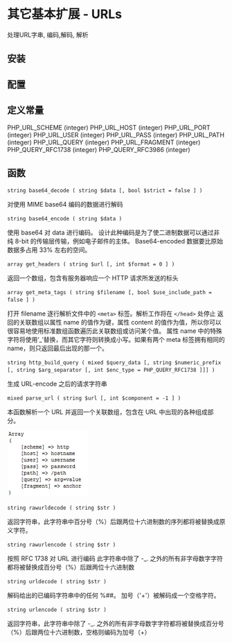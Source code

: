# 其它基本扩展 - URLs

处理URL字串, 编码,解码, 解析

## 安装



## 配置



## 定义常量

PHP_URL_SCHEME (integer) 
PHP_URL_HOST (integer) 
PHP_URL_PORT (integer) 
PHP_URL_USER (integer) 
PHP_URL_PASS (integer) 
PHP_URL_PATH (integer) 
PHP_URL_QUERY (integer) 
PHP_URL_FRAGMENT (integer) 
PHP_QUERY_RFC1738 (integer) 
PHP_QUERY_RFC3986 (integer) 


## 函数 

`string base64_decode ( string $data [, bool $strict = false ] )`

对使用 MIME base64 编码的数据进行解码

`string base64_encode ( string $data )`

使用 base64 对 data 进行编码。
设计此种编码是为了使二进制数据可以通过非纯 8-bit 的传输层传输，例如电子邮件的主体。 
Base64-encoded 数据要比原始数据多占用 33% 左右的空间。 

`array get_headers ( string $url [, int $format = 0 ] )`

返回一个数组，包含有服务器响应一个 HTTP 请求所发送的标头

`array get_meta_tags ( string $filename [, bool $use_include_path = false ] )`

打开 filename 逐行解析文件中的 `<meta>` 标签。解析工作将在 `</head>` 处停止
返回的关联数组以属性 name 的值作为键，属性 content 的值作为值，所以你可以很容易地使用标准数组函数遍历此关联数组或访问某个值。 属性 name 中的特殊字符将使用‘_’替换，而其它字符则转换成小写。如果有两个 meta 标签拥有相同的 name，则只返回最后出现的那一个。

`string http_build_query ( mixed $query_data [, string $numeric_prefix [, string $arg_separator [, int $enc_type = PHP_QUERY_RFC1738 ]]] )`

生成 URL-encode 之后的请求字符串

`mixed parse_url ( string $url [, int $component = -1 ] )`

本函数解析一个 URL 并返回一个关联数组，包含在 URL 中出现的各种组成部分。 

![-w140](./media/15936166612167/15936167667906.jpg)


`string rawurldecode ( string $str )`

返回字符串，此字符串中百分号（%）后跟两位十六进制数的序列都将被替换成原义字符。 

`string rawurlencode ( string $str )`

按照 RFC 1738 对 URL 进行编码
此字符串中除了 -_. 之外的所有非字母数字字符都将被替换成百分号（%）后跟两位十六进制数

`string urldecode ( string $str )`

解码给出的已编码字符串中的任何 %##。 加号（'+'）被解码成一个空格字符。 

`string urlencode ( string $str )`

返回字符串，此字符串中除了 -_. 之外的所有非字母数字字符都将被替换成百分号（%）后跟两位十六进制数，空格则编码为加号（+）
